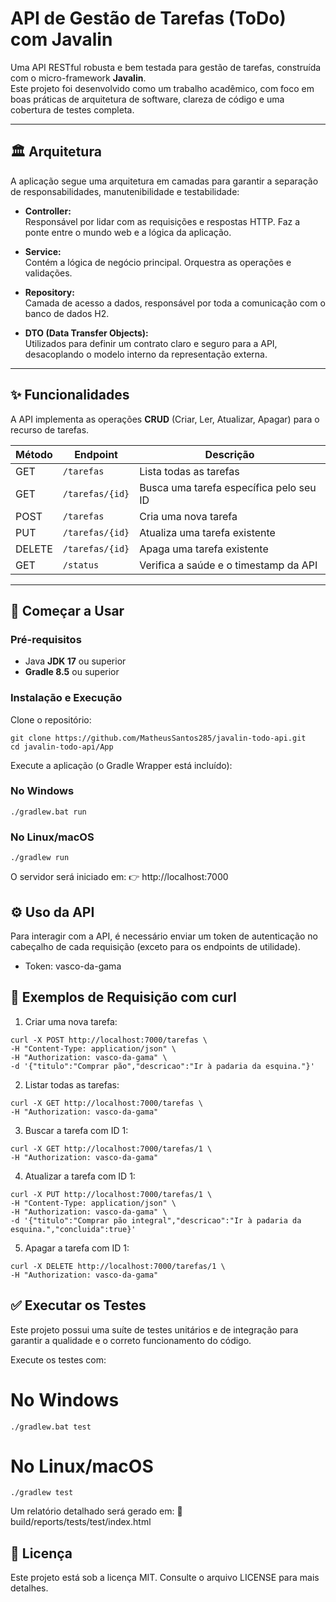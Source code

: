 # API de Gestão de Tarefas (ToDo) com Javalin

Uma API RESTful robusta e bem testada para gestão de tarefas, construída com o micro-framework **Javalin**.  
Este projeto foi desenvolvido como um trabalho acadêmico, com foco em boas práticas de arquitetura de software, clareza de código e uma cobertura de testes completa.

---

## 🏛️ Arquitetura

A aplicação segue uma arquitetura em camadas para garantir a separação de responsabilidades, manutenibilidade e testabilidade:

- **Controller:**  
  Responsável por lidar com as requisições e respostas HTTP. Faz a ponte entre o mundo web e a lógica da aplicação.

- **Service:**  
  Contém a lógica de negócio principal. Orquestra as operações e validações.

- **Repository:**  
  Camada de acesso a dados, responsável por toda a comunicação com o banco de dados H2.

- **DTO (Data Transfer Objects):**  
  Utilizados para definir um contrato claro e seguro para a API, desacoplando o modelo interno da representação externa.

---

## ✨ Funcionalidades

A API implementa as operações **CRUD** (Criar, Ler, Atualizar, Apagar) para o recurso de tarefas.

| Método | Endpoint            | Descrição                                   |
|--------|---------------------|----------------------------------------------|
| GET    | `/tarefas`          | Lista todas as tarefas                      |
| GET    | `/tarefas/{id}`     | Busca uma tarefa específica pelo seu ID      |
| POST   | `/tarefas`          | Cria uma nova tarefa                        |
| PUT    | `/tarefas/{id}`     | Atualiza uma tarefa existente                |
| DELETE | `/tarefas/{id}`     | Apaga uma tarefa existente                   |
| GET    | `/status`           | Verifica a saúde e o timestamp da API        |

---

## 🚀 Começar a Usar

### Pré-requisitos

- Java **JDK 17** ou superior
- **Gradle 8.5** ou superior

### Instalação e Execução

Clone o repositório:

```
git clone https://github.com/MatheusSantos285/javalin-todo-api.git
cd javalin-todo-api/App

```
Execute a aplicação (o Gradle Wrapper está incluído):
### No Windows
```
./gradlew.bat run
```
### No Linux/macOS
```
./gradlew run
```
O servidor será iniciado em:
👉 http://localhost:7000

## ⚙️ Uso da API
Para interagir com a API, é necessário enviar um token de autenticação no cabeçalho de cada requisição (exceto para os endpoints de utilidade).

- Token: vasco-da-gama

## 🔗 Exemplos de Requisição com curl
1. Criar uma nova tarefa:
```
curl -X POST http://localhost:7000/tarefas \
-H "Content-Type: application/json" \
-H "Authorization: vasco-da-gama" \
-d '{"titulo":"Comprar pão","descricao":"Ir à padaria da esquina."}'
```
2. Listar todas as tarefas:
```
curl -X GET http://localhost:7000/tarefas \
-H "Authorization: vasco-da-gama"
```
3. Buscar a tarefa com ID 1:
```
curl -X GET http://localhost:7000/tarefas/1 \
-H "Authorization: vasco-da-gama"
```
4. Atualizar a tarefa com ID 1:
```
curl -X PUT http://localhost:7000/tarefas/1 \
-H "Content-Type: application/json" \
-H "Authorization: vasco-da-gama" \
-d '{"titulo":"Comprar pão integral","descricao":"Ir à padaria da esquina.","concluida":true}'
```
5. Apagar a tarefa com ID 1:
```
curl -X DELETE http://localhost:7000/tarefas/1 \
-H "Authorization: vasco-da-gama"

```
## ✅ Executar os Testes
Este projeto possui uma suíte de testes unitários e de integração para garantir a qualidade e o correto funcionamento do código.

Execute os testes com:

# No Windows
```
./gradlew.bat test
```
# No Linux/macOS
```
./gradlew test
```
Um relatório detalhado será gerado em:
📄 build/reports/tests/test/index.html

## 📄 Licença
Este projeto está sob a licença MIT.
Consulte o arquivo LICENSE para mais detalhes.
